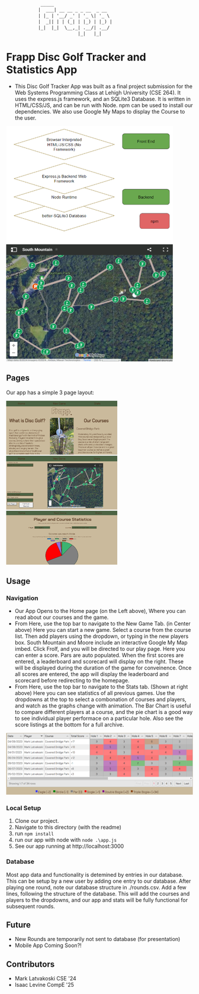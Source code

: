                  _____
                |  ___| __ __ _ _ __  _ __
                | |_ | '__/ _' | '_ \| '_ \
                |  _|| | | (_| | |_) | |_) |
                |_|  |_|  \__,_| .__/| .__/
                               |_|   |_|    

# Frapp Disc Golf Tracker and Statistics App

* This Disc Golf Tracker App was built as a final project submission for the Web Systems Programming Class at Lehigh University (CSE 264). It uses the express.js framework, and an SQLite3 Database. It is written in HTML/CSS/JS, and can be run with Node. npm can be used to install our dependencies. We also use Google My Maps to display the Course to the user.

<img src="./rmimages/stack.png" alt="Stack" width="450" height="315"/>
<img src="./rmimages/map.png" alt="Stack" width="450" height="315"/>

## Pages

Our app has a simple 3 page layout:

<img src="./rmimages/home.png" alt="Home" width="300" height="145"/>
<img src="./rmimages/NG.png" alt="New Game" width="300" height="145"/>
<img src="./rmimages/stats.png" alt="Stats" width="300" height="145"/>

## Usage

### Navigation
* Our App Opens to the Home page (on the Left above), Where you can read about our courses and the game.
* From Here, use the top bar to navigate to the New Game Tab. (in Center above) Here you can start a new game. Select a course from the course list. Then add players using the dropdown, or typing in the new players box. South Mountain and Moore include an interactive Google My Map imbed. Click Frolf, and you will be directed to our play page. Here you can enter a score. Pars are auto populated. When the first scores are entered, a leaderboard and scorecard will display on the right. These will be displayed during the duration of the game for conveinence. Once all scores are entered, the app will display the leaderboard and scorecard before redirecting to the homepage.
* From Here, use the top bar to navigate to the Stats tab. (Shown at right above) Here you can see statistics of all previous games. Use the dropdowns at the top to select a combonation of courses and players, and watch as the graphs change with animation. The Bar Chart is useful to compare different players at a course, and the pie chart is a good way to see individual player performace on a particular hole. Also see the score listings at the bottom for a full archive.

<img src="./rmimages/card.png" alt="card" width="900" />

### Local Setup

1. Clone our project.
2. Navigate to this directory (with the readme)
3. run `npm install`
4. run our app with node with `node .\app.js`
5. See our app running at http://localhost:3000

### Database
Most app data and functionality is detemined by entries in our database. This can be setup by a new user by adding one entry to our database. After playing one round, note our database structure in ./rounds.csv. Add a few lines, following the structure of the database. This will add the courses and players to the dropdowns, and our app and stats will be fully functional for subsequent rounds.

## Future

* New Rounds are temporarily not sent to database (for presentation)
* Mobile App Coming Soon?!

## Contributors

* Mark Latvakoski CSE '24
* Isaac Levine CompE '25

